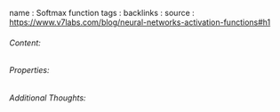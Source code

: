 name : Softmax function
tags : 
backlinks : 
source : https://www.v7labs.com/blog/neural-networks-activation-functions#h1

###### Content:


###### Properties:


###### Additional Thoughts:
